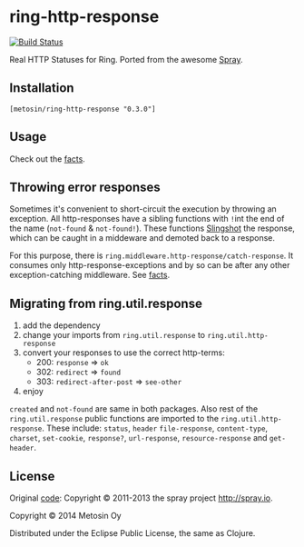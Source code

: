 # ring-http-response

[![Build Status](https://travis-ci.org/metosin/ring-http-response.png?branch=master)](https://travis-ci.org/metosin/ring-http-response)

Real HTTP Statuses for Ring. Ported from the awesome [Spray](http://spray.io/).

## Installation

    [metosin/ring-http-response "0.3.0"]
    
## Usage

Check out the [facts](https://github.com/metosin/ring-http-response/blob/master/test/ring/util/http_response_test.clj).

## Throwing error responses

Sometimes it's convenient to short-circuit the execution by throwing an exception. All http-responses have a sibling functions with `!`int the end of the name (`not-found` & `not-found!`). These functions [Slingshot](https://github.com/scgilardi/slingshot) the response, which can be caught in a middeware and demoted back to a response.

For this purpose, there is `ring.middleware.http-response/catch-response`. It consumes only http-response-exceptions and by so can be after any other exception-catching middleware. See [facts](https://github.com/metosin/ring-http-response/blob/master/test/ring/middleware/http_response_test.clj).

## Migrating from ring.util.response
1. add the dependency
2. change your imports from `ring.util.response` to `ring.util.http-response`
3. convert your responses to use the correct http-terms:
   - 200: `response` => `ok`
   - 302: `redirect` => `found`
   - 303: `redirect-after-post` => `see-other`
4. enjoy

`created` and `not-found` are same in both packages. Also rest of the `ring.util.response` public functions are imported to the `ring.util.http-response`. These include: `status`, `header` `file-response`, `content-type`, `charset`, `set-cookie`, `response?`, `url-response`, `resource-response` and `get-header`.

## License

Original [code](https://github.com/spray/spray/blob/master/spray-http/src/main/scala/spray/http/StatusCode.scala): Copyright © 2011-2013 the spray project <http://spray.io>.

Copyright © 2014 Metosin Oy

Distributed under the Eclipse Public License, the same as Clojure.
